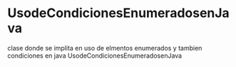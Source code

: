 # UsodeCondicionesEnumeradosenJava
clase donde se implita en uso de elmentos enumerados y tambien condiciones en java UsodeCondicionesEnumeradosenJava
